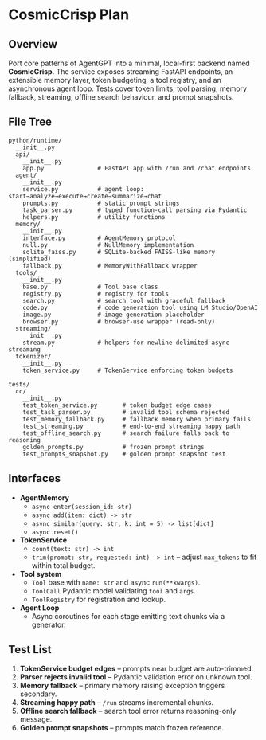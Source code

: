 # CosmicCrisp Plan

## Overview
Port core patterns of AgentGPT into a minimal, local-first backend named **CosmicCrisp**.  The service exposes streaming FastAPI endpoints, an extensible memory layer, token budgeting, a tool registry, and an asynchronous agent loop.  Tests cover token limits, tool parsing, memory fallback, streaming, offline search behaviour, and prompt snapshots.

## File Tree
```
python/runtime/
  __init__.py
  api/
    __init__.py
    app.py               # FastAPI app with /run and /chat endpoints
  agent/
    __init__.py
    service.py           # agent loop: start→analyze→execute→create→summarize→chat
    prompts.py           # static prompt strings
    task_parser.py       # typed function-call parsing via Pydantic
    helpers.py           # utility functions
  memory/
    __init__.py
    interface.py         # AgentMemory protocol
    null.py              # NullMemory implementation
    sqlite_faiss.py      # SQLite-backed FAISS-like memory (simplified)
    fallback.py          # MemoryWithFallback wrapper
  tools/
    __init__.py
    base.py              # Tool base class
    registry.py          # registry for tools
    search.py            # search tool with graceful fallback
    code.py              # code generation tool using LM Studio/OpenAI
    image.py             # image generation placeholder
    browser.py           # browser-use wrapper (read-only)
  streaming/
    __init__.py
    stream.py            # helpers for newline-delimited async streaming
  tokenizer/
    __init__.py
    token_service.py     # TokenService enforcing token budgets

tests/
  cc/
    __init__.py
    test_token_service.py       # token budget edge cases
    test_task_parser.py         # invalid tool schema rejected
    test_memory_fallback.py     # fallback memory when primary fails
    test_streaming.py           # end-to-end streaming happy path
    test_offline_search.py      # search failure falls back to reasoning
    golden_prompts.py           # frozen prompt strings
    test_prompts_snapshot.py    # golden prompt snapshot test
```

## Interfaces
- **AgentMemory**
  - `async enter(session_id: str)`
  - `async add(item: dict) -> str`
  - `async similar(query: str, k: int = 5) -> list[dict]`
  - `async reset()`
- **TokenService**
  - `count(text: str) -> int`
  - `trim(prompt: str, requested: int) -> int` – adjust `max_tokens` to fit within total budget.
- **Tool system**
  - `Tool` base with `name: str` and async `run(**kwargs)`.
  - `ToolCall` Pydantic model validating `tool` and `args`.
  - `ToolRegistry` for registration and lookup.
- **Agent Loop**
  - Async coroutines for each stage emitting text chunks via a generator.

## Test List
1. **TokenService budget edges** – prompts near budget are auto-trimmed.
2. **Parser rejects invalid tool** – Pydantic validation error on unknown tool.
3. **Memory fallback** – primary memory raising exception triggers secondary.
4. **Streaming happy path** – `/run` streams incremental chunks.
5. **Offline search fallback** – search tool error returns reasoning-only message.
6. **Golden prompt snapshots** – prompts match frozen reference.
```
